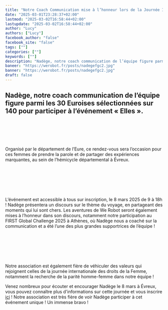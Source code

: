 ```yaml
---
title: "Notre Coach Communication mise à l’honneur lors de la Journée Internationale des droits de la Femme !"
date: "2025-03-01T23:28:37+02:00"
lastmod: "2025-03-02T16:58:44+02:00"
lastupdate: "2025-03-02T16:58:44+02:00"
author: "Lucy"
authors: ["Lucy"]
facebook_author: "false"
facebook_site: "false"
tags: [""]
categories: [""]
keywords: [""]
description: "Nadège, notre coach communication de l’équipe figure parmi les 30 Euroises sélectionnées sur 140 pour participer à l’événement « Elles »."
baneer: "https://werobot.fr/posts/nadegefgc2.jpg"
banner: "https://werobot.fr/posts/nadegefgc2.jpg"
draft: false
---
```

## Nadège, notre coach communication de l’équipe figure parmi les 30 Euroises sélectionnées sur 140 pour participer à l’événement « Elles ». 
<br><br>
<center>
<div style="width: 100%; max-width: 700px;">
<img src="https://werobot.fr/posts/NadègeElles.jpg" alt="">
</div>
</center>
<br><br>
Organisé par le département de l’Eure, ce rendez-vous sera l’occasion pour ces femmes de prendre la parole et de partager des expériences marquantes, au sein de l’hémicycle départemental à Évreux.










<br><br>
<center>
<div style="width: 100%; max-width: 700px;">
<img src="https://werobot.fr/posts/Elles.jpg" alt="">
</div>
</center>
<br><br>



L’événement est accessible à tous sur inscription, le 8 mars 2025 de 9 à 18h ! Nadège présentera un discours sur le thème du voyage, en partageant des moments qui lui sont chers. Les aventures de We Robot seront également mises à l’honneur dans son discours, notamment notre participation au FIRST Global Challenge 2025 à Athènes, où Nadège nous a coaché sur la communication et a été l’une des plus grandes supportrices de l’équipe !


<br><br>
<center>
<div style="width: 100%; max-width: 700px;">
<img src="https://werobot.fr/posts/nadegefgc.jpg" alt="">
</div>
</center>
<br><br>


Notre association est également fière de véhiculer des valeurs qui rejoignent celles de la journée internationale des droits de la Femme, notamment la recherche de la parité homme-femme dans notre équipe ! 

Venez nombreux pour écouter et encourager Nadège le 8 mars à Évreux, vous pouvez connaître plus d'informations sur cette journée et  vous inscrire [ici](https://eureennormandie.fr/evenement/femmes-8-mars-eure/) ! Notre association est très fière de voir Nadège participer à cet événement unique ! Un immense bravo !



